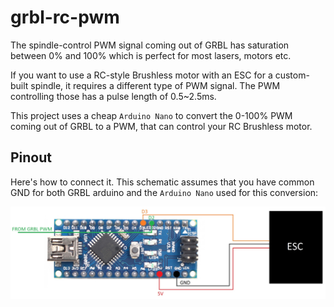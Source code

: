 # grbl-rc-pwm

The spindle-control PWM signal coming out of GRBL has saturation between 0% and 100% which is perfect for most lasers, motors etc.

If you want to use a RC-style Brushless motor with an ESC for a custom-built spindle, it requires a different type of PWM signal.
The PWM controlling those has a pulse length of 0.5~2.5ms.

This project uses a cheap `Arduino Nano` to convert the 0-100% PWM coming out of GRBL to a PWM, that can control your RC Brushless motor.

## Pinout

Here's how to connect it. This schematic assumes that you have common GND for both GRBL arduino and the `Arduino Nano` used for this conversion:

![Schematic](./grbl-rc-pwm-schematic.jpg)
